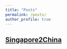 ```yaml
---
title: "Posts"
permalink: /posts/
author_profile: true
---
```

##  [Singapore2China](../files/ReturnChina/BackChina.md)